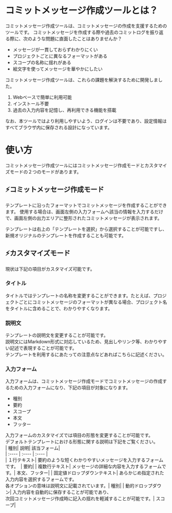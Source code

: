 # コミットメッセージ作成ツールとは？  
コミットメッセージ作成ツールは、コミットメッセージの作成を支援するためのツールです。
コミットメッセージを作成する際や過去のコミットログを振り返る際に、次のような問題に直面したことはありませんか？

* メッセージが一貫しておらずわかりにくい
* プロジェクトごとに異なるフォーマットがある
* スコープの名称に揺れがある
* 絵文字を使ってメッセージを華やかにしたい

コミットメッセージ作成ツールは、これらの課題を解決するために開発しました。

1. Webベースで簡単に利用可能
2. インストール不要
3. 過去の入力内容を記憶し、再利用できる機能を搭載

なお、本ツールではより利用しやすいよう、ログインは不要であり、設定情報はすべてブラウザ内に保存される設計になっています。

# 使い方
コミットメッセージ作成ツールにはコミットメッセージ作成モードとカスタマイズモードの２つのモードがあります。

## ⚡コミットメッセージ作成モード
テンプレートに沿ったフォーマットでコミットメッセージを作成することができます。
使用する場合は、画面左側の入力フォームへ該当の情報を入力するだけで、画面左側の出力エリアに整形されたコミットメッセージが表示されます。

テンプレートは右上の「テンプレートを選択」から選択することが可能ですし、新規オリジナルのテンプレートを作成することも可能です。

## ⚡カスタマイズモード
現状は下記の項目がカスタマイズ可能です。  

### タイトル
タイトルではテンプレートの名称を変更することができます。たとえば、プロジェクトごとにコミットメッセージのフォーマットが異なる場合、プロジェクト名をタイトルに含めることで、わかりやすくなります。

### 説明文
テンプレートの説明文を変更することが可能です。  
説明文にはMarkdown形式に対応しているため、見出しやリンク等、わかりやすい記述で表現することが可能です。  
テンプレートを利用するにあたっての注意点などあればこちらに記述ください。

### 入力フォーム
入力フォームは、コミットメッセージ作成モードでコミットメッセージの作成するための入力フォームになり、下記の項目が対象になります。
* 種別
* 要約
* スコープ
* 本文
* フッター

入力フォームのカスタマイズでは項目の形態を変更することが可能です。  
デフォルトテンプレートにおける形態に関する説明は下記をご覧ください。
<br />
| 種別| 説明| 該当フォーム|  
| :---- | :---- | :---- |  
| １行テキスト| 要約のような短くわかりやすいメッセージを入力するフォームです。　| 要約|
| 複数行テキスト| メッセージの詳細な内容を入力するフォームです。| 本文、フッター|
| 固定値ドロップダウンテキスト| あらかじめ指定された入力内容を選択するフォームです。<br/>各オプションの意味は説明文に記載されています。| 種別|
| 動的ドロップダウン| 入力内容を自動的に保存することが可能であり、<br/>次回コミットメッセージ作成時に記入の揺れを軽減することが可能です。| スコープ|  
